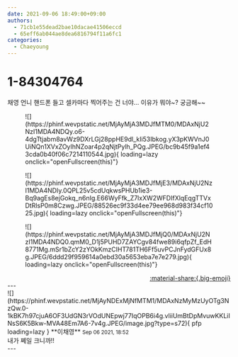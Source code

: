 ```yaml
---
date: 2021-09-06 18:49:00+09:00
authors:
  - 71cb1e55dead2bae10dacae41506eccd
  - 65eff6ab044ae8dea6816794f11a6fc1
categories:
  - Chaeyoung
---
```


# 1-84304764

<div class="post-container" markdown="1">
<div class="content-container md-sidebar__scrollwrap" markdown="1">

채영 언니 핸드폰 들고 셀카마다 찍어주는 건 너야... 이유가 뭐야~? 궁금해~~
<figure markdown="1">
![](https://phinf.wevpstatic.net/MjAyMjA3MDJfMTM0/MDAxNjU2NzI1MDA4NDQy.o6-4dgTtjabm8avWz9DXrLGj28ppHE9dl_kIi53Ibkog.yX3pKWVnJ0UiNQn1XVxZOyIhNZoar4p2qNjtPylh_PQg.JPEG/bc9b45f9a1ef43cda0b40f06c7214110544.jpg){ loading=lazy onclick="openFullscreen(this)"}
</figure>

<figure markdown="1">
![](https://phinf.wevpstatic.net/MjAyMjA3MDJfMjE3/MDAxNjU2NzI1MDA4NDIy.0QPL25v5cdUqkwsPHUb1ie3-Bq9agEs8ejGokq_n6nIg.E66WyFfk_Z7lxXW2WFDIfXlqEqgTTVxDtRlsP0m8Czwg.JPEG/88526ec9f33d4ee79ee968d983f34cf1025.jpg){ loading=lazy onclick="openFullscreen(this)"}
</figure>

<figure markdown="1">
![](https://phinf.wevpstatic.net/MjAyMjA3MDJfMjQ0/MDAxNjU2NzI1MDA4NDQ0.qmM0_D1j5PUHD7ZAYCgv84fwe89i6qfpZf_EdH8771Mg.mSr1bZcY2zYOkKmzCIHT781TH6Ff5uvPCJnFydGFUx8g.JPEG/6ddd29f959614a0ebd30a5653eba7e7e279.jpg){ loading=lazy onclick="openFullscreen(this)"}
</figure>


</div>
</div>

<div style="text-align: right;" markdown="1">
<a href="https://weverse.io/fromis9/fanpost/1-84304764" style="text-align: right;">:material-share:{.big-emoji}</a>
</div>
---

<div class="comments-container md-sidebar__scrollwrap" markdown="1">
<div class="comment" markdown="1">
<div class='id-container' markdown="1">
![](https://phinf.wevpstatic.net/MjAyNDExMjNfMTM1/MDAxNzMyMzUyOTg3NzQw.0-1kBK7h97cjuA6OF3UdGN3rVOdUNEpwj77IqOPB6i4g.vliiUmBtDpMvuwKKLiINsS6K5Bkw-MVA48Em7A6-7v4g.JPEG/image.jpg?type=s72){ pfp loading=lazy }
**<span class="artist">이채영</span>** <small>Sep 06 2021, 18:52</small><br>
</div>
<div class='comment-body' markdown="1">
내가 쩨일 크니까!!
</div>
</div>
</div>
---
